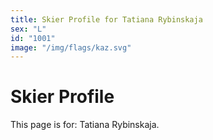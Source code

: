 ```yaml
---
title: Skier Profile for Tatiana Rybinskaja
sex: "L"
id: "1001"
image: "/img/flags/kaz.svg" 
---
```


# Skier Profile

This page is for: Tatiana Rybinskaja.
    
